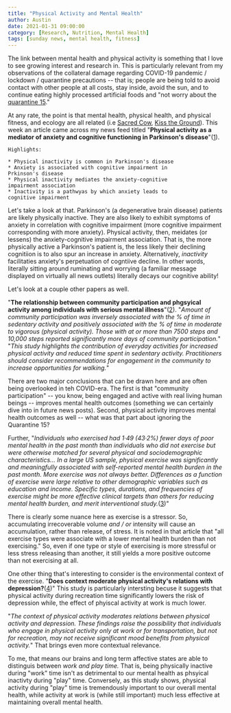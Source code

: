 ```yaml
---
title: "Physical Activity and Mental Health"
author: Austin
date: 2021-01-31 09:00:00
category: [Research, Nutrition, Mental Health]
tags: [sunday news, mental health, fitness]
---
```


The link between mental health and physical activity is something that I love to see growing interest and research in.  This is particularly relevant from my observations of the collateral damage regarding COVID-19 pandemic / lockdown / quarantine precautions -- that is; people are being told to avoid contact with other people at all costs, stay inside, avoid the sun, and to continue eating highly processed artificial foods and "not worry about the [quarantine 15](https://dsearch.com/search?q=quarantine+15&rid=1679644)."

At any rate, the point is that mental health, physical health, and physical fitness, and ecology are all related (i.e [Sacred Cow](https://www.sacredcow.info/), [Kiss the Ground](https://kisstheground.com/)).  This week an article came across my news feed titled "**Physical activity as a mediator of anxiety and cognitive functioning in Parkinson's disease**"([1](https://www.sciencedirect.com/science/article/pii/S1755296621000028?dgcid=rss_sd_all )).

```
Highlights:

* Physical inactivity is common in Parkinson's disease
* Anxiety is associated with cognitive impairment in 
Prkinson's disease
* Physical inactivity mediates the anxiety-cognitive 
impairment association
* Inactivity is a pathwyas by which anxiety leads to 
cognitive impairment
```

Let's take a look at that.  Parkinson's (a degenerative brain disease) patients are likely physically inactive.  They are also likely to exhibit symptoms of anxiety in correlation with cognitive impairment (more cognitive impairment corresponding with more anxiety).  Physical activity, then, meidates (or lessens) the anxiety-cognitive impairment association.  That is, the more physically active a Parkinson's patient is, the less likely their declining cognitiion is to also spur an increase in anxiety.  Alternatively, *inactivity* facilitaties anxiety's perpetuation of cogntiive decline.  In other words, literally sitting around ruminating and worrying (a familiar message displayed on virtually all news outlets) literally decays our cognitive ability!

Let's look at a couple other papers as well.  

"**The relationship between community participation and phgsyical activity among individuals with serious mental illness**"([2](https://www.sciencedirect.com/science/article/abs/pii/S1755296621000016?dgcid=rss_sd_all)).   "*Amount of community participation was inversely associated with the % of time in sedentary activity and positively associated with the % of time in moderate to vigorous (physical activity). Those with at or more than 7500 steps and 10,000 steps reported significantly more days of community participation.*" "*This study highlights the contribution of everyday activities for increased physical activity and reduced time spent in sedentary activity. Practitioners should consider recommendations for engagement in the community to increase opportunities for walking.*" 

There are two major conclusions that can be drawn here and are often being overlooked in teh COVID-era.  The first is that "community participation" -- you know, being engaged and active with real living human beings -- improves mental health outcomes (something we can certainly dive into in future news posts).  Second, physical activity improves mental health outcomes as well -- what was that part about ignoring the Quarantine 15?

Further, "*Individuals who exercised had 1·49 (43·2%) fewer days of poor mental health in the past month than individuals who did not exercise but were otherwise matched for several physical and sociodemographic characteristics... In a large US sample, physical exercise was significantly and meaningfully associated with self-reported mental health burden in the past month. More exercise was not always better. Differences as a function of exercise were large relative to other demographic variables such as education and income. Specific types, durations, and frequencies of exercise might be more effective clinical targets than others for reducing mental health burden, and merit interventional study.*([3](https://pubmed.ncbi.nlm.nih.gov/30099000/))"

There is clearly some nuance here as exercise is a stressor.  So, accumulating irrecoverable volume *and / or* intensity will cause an accumulation, rather than release, of stress.  It is noted in that article that "all exercise types were associate with a lower mental health burden than not exercising."  So, even if one type or style of exercising is more stressful or less stress releasing than another, it still yields a more positive outcome than not exercising at all.

One other thing that's interesting to consider is the environmental context of the exercise.   "**Does context moderate physical activity's relations with depression?**([4](https://www.sciencedirect.com/science/article/abs/pii/S1755296620300582?dgcid=rss_sd_all))"  This study is particularly intersting becuse it suggests that physical activity during recreation time significantly lowers the risk of depression while, the effect of phyiscal activity at work is much lower. 

"*The context of physical activity moderates relations between physical activity and depression. These findings raise the possibility that individuals who engage in physical activity only at work or for transportation, but not for recreation, may not receive significant mood benefits from physical activity.*"  That brings even more contextual relevance.

To me, that means our brains and long term affective states are able to distinguis between *work and play time.*  That is, being physically inactive during "work" time isn't as detrimental to our mental health as phsyical inactivty during "play" time.  Conversely, as this study shows, physical activity during "play" time is tremendously important to our overall mental health, while activity at work is (while still important) much less effective at maintaining overall mental health.